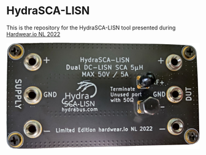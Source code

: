 # HydraSCA-LISN

This is the repository for the HydraSCA-LISN tool presented during [Hardwear.io NL 2022](https://hardwear.io/netherlands-2022/)

![HydraSCA-LISN](./device.jpg)

